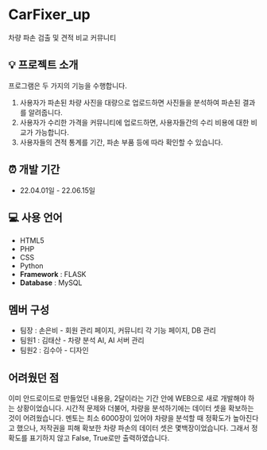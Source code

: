 # CarFixer_up
차량 파손 검출 및 견적 비교 커뮤니티

## 💡 프로젝트 소개
프로그램은 두 가지의 기능을 수행합니다.
1. 사용자가 파손된 차량 사진을 대량으로 업로드하면 사진들을 분석하여 파손된 결과를 알려줍니다.
2. 사용자가 수리한 가격을 커뮤니티에 업로드하면, 사용자들간의 수리 비용에 대한 비교가 가능합니다.
3. 사용자들의 견적 통계를 기간, 파손 부품 등에 따라 확인할 수 있습니다.

## ⏰ 개발 기간
* 22.04.01일 - 22.06.15일

## 💻 사용 언어
- HTML5
- PHP
- CSS
- Python
- **Framework** : FLASK
- **Database** : MySQL

## 멤버 구성
- 팀장 : 손은비 - 회원 관리 페이지, 커뮤니티 각 기능 페이지, DB 관리
- 팀원1 : 김태산 - 차량 분석 AI, AI 서버 관리
- 팀원2 : 김수아 - 디자인

## 어려웠던 점
이미 안드로이드로 만들었던 내용을, 2달이라는 기간 안에 WEB으로 새로 개발해야 하는 상황이었습니다. 
시간적 문제와 더불어, 차량을 분석하기에는 데이터 셋을 확보하는 것이 어려웠습니다.
멘토는 최소 6000장이 있어야 차량을 분석할 때 정확도가 높아진다고 했으나, 저작권을 피해 확보한 
차량 파손의 데이터 셋은 몇백장이었습니다. 그래서 정확도를 표기하지 않고 False, True로만 출력하였습니다.
